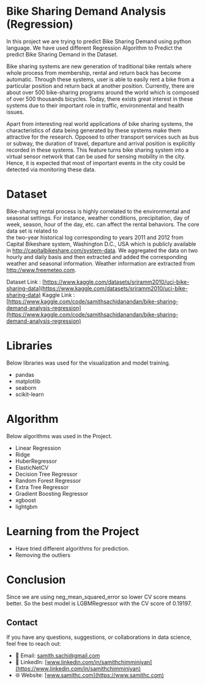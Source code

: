 # Bike Sharing Demand Analysis (Regression)

In this project we are trying to predict Bike Sharing Demand using python language. We have used different Regression Algorithm to Predict the predict Bike Sharing Demand in the Dataset. 

Bike sharing systems are new generation of traditional bike rentals where whole process from membership, rental and return 
back has become automatic. Through these systems, user is able to easily rent a bike from a particular position and return 
back at another position. Currently, there are about over 500 bike-sharing programs around the world which is composed of 
over 500 thousands bicycles. Today, there exists great interest in these systems due to their important role in traffic, 
environmental and health issues. 

Apart from interesting real world applications of bike sharing systems, the characteristics of data being generated by
these systems make them attractive for the research. Opposed to other transport services such as bus or subway, the duration
of travel, departure and arrival position is explicitly recorded in these systems. This feature turns bike sharing system into
a virtual sensor network that can be used for sensing mobility in the city. Hence, it is expected that most of important
events in the city could be detected via monitoring these data.

# Dataset

Bike-sharing rental process is highly correlated to the environmental and seasonal settings. For instance, weather conditions,
precipitation, day of week, season, hour of the day, etc. can affect the rental behaviors. The core data set is related to  
the two-year historical log corresponding to years 2011 and 2012 from Capital Bikeshare system, Washington D.C., USA which is 
publicly available in http://capitalbikeshare.com/system-data. We aggregated the data on two hourly and daily basis and then 
extracted and added the corresponding weather and seasonal information. Weather information are extracted from http://www.freemeteo.com. 

          

Dataset Link : [https://www.kaggle.com/datasets/sriramm2010/uci-bike-sharing-data](https://www.kaggle.com/datasets/sriramm2010/uci-bike-sharing-data) 
Kaggle Link : [https://www.kaggle.com/code/samithsachidanandan/bike-sharing-demand-analysis-regression](https://www.kaggle.com/code/samithsachidanandan/bike-sharing-demand-analysis-regression)



# Libraries

Below libraries was used for the visualization and model training. 

- pandas
- matplotlib
- seaborn
- scikit-learn


# Algorithm 

Below algorithms was used in the Project. 

- Linear Regression
- Ridge
- HuberRegressor
- ElasticNetCV
- Decision Tree Regressor
- Random Forest Regressor
- Extra Tree Regressor
- Gradient Boosting Regressor
- xgboost 
- lightgbm


# Learning from the Project 

- Have tried different algorithms for prediction. 
- Removing the outliers


# Conclusion  

Since we are using neg_mean_squared_error so lower CV score means better. So the best model is LGBMRegressor with the CV score of 0.19197. 


## Contact
If you have any questions, suggestions, or collaborations in data science, feel free to reach out:
- 📧 Email: [samith.sachi@gmail.com](mailto:samith.sachi@gmail.com)
- 🔗 LinkedIn: [www.linkedin.com/in/samithchimminiyan](https://www.linkedin.com/in/samithchimminiyan)
- 🌐 Website: [www.samithc.com](https://www.samithc.com)
